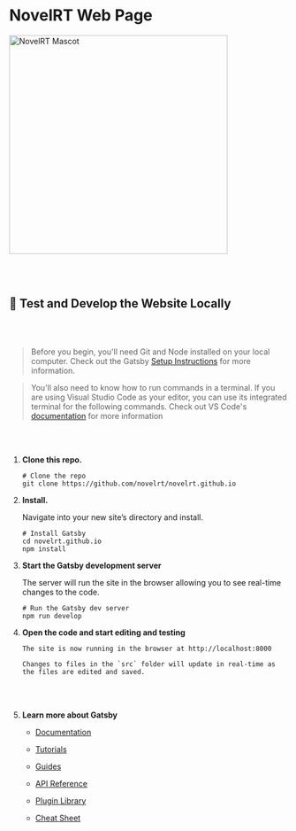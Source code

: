 # NovelRT Web Page

<img width="395" alt="NovelRT Mascot" src="https://user-images.githubusercontent.com/13385801/138133079-818de9cf-6682-4e54-93c6-ca33f8223b04.png">



<br>&nbsp;<br>

## 🚀 Test and Develop the Website Locally

<br>&nbsp;<br>

> Before you begin, you'll need Git and Node installed on your local computer. Check out the Gatsby [Setup Instructions](https://www.gatsbyjs.org/tutorial/part-zero/) for more information.

> You'll also need to know how to run commands in a terminal. If you are using Visual Studio Code as your editor, you can use its integrated terminal for the following commands. Check out VS Code's [documentation](https://code.visualstudio.com/docs/editor/integrated-terminal) for more information

<br>&nbsp;

1.  **Clone this repo.**

    ```shell
    # Clone the repo
    git clone https://github.com/novelrt/novelrt.github.io
    ```

2.  **Install.**

    Navigate into your new site’s directory and install.

    ```shell
    # Install Gatsby
    cd novelrt.github.io
    npm install
    ```

3.  **Start the Gatsby development server**

    The server will run the site in the browser allowing you to see real-time changes to the code.

    ```shell
    # Run the Gatsby dev server
    npm run develop
    ```

4.  **Open the code and start editing and testing**

        The site is now running in the browser at http://localhost:8000

        Changes to files in the `src` folder will update in real-time as the files are edited and saved.

    <br>&nbsp;

5.  **Learn more about Gatsby**

    - [Documentation](https://www.gatsbyjs.com/docs/?utm_source=starter&utm_medium=readme&utm_campaign=minimal-starter)

    - [Tutorials](https://www.gatsbyjs.com/tutorial/?utm_source=starter&utm_medium=readme&utm_campaign=minimal-starter)

    - [Guides](https://www.gatsbyjs.com/tutorial/?utm_source=starter&utm_medium=readme&utm_campaign=minimal-starter)

    - [API Reference](https://www.gatsbyjs.com/docs/api-reference/?utm_source=starter&utm_medium=readme&utm_campaign=minimal-starter)

    - [Plugin Library](https://www.gatsbyjs.com/plugins?utm_source=starter&utm_medium=readme&utm_campaign=minimal-starter)

    - [Cheat Sheet](https://www.gatsbyjs.com/docs/cheat-sheet/?utm_source=starter&utm_medium=readme&utm_campaign=minimal-starter)
